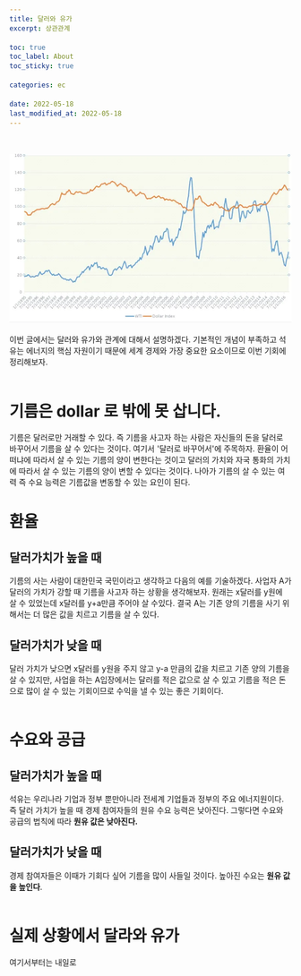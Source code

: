 ```yaml
---
title: 달러와 유가
excerpt: 상관관계

toc: true
toc_label: About
toc_sticky: true

categories: ec

date: 2022-05-18
last_modified_at: 2022-05-18
---
```

<br><br>
![Header](/assets/images/dollaroil.webp)<br><br>
이번 글에서는 달러와 유가와 관계에 대해서 설명하겠다. 기본적인 개념이 부족하고 석유는 에너지의 핵심 자원이기 때문에 세계 경제와 가장 중요한 요소이므로 이번 기회에 정리해보자.<br><br>

# 기름은 dollar 로 밖에 못 삽니다.
기름은 달러로만 거래할 수 있다. 즉 기름을 사고자 하는 사람은 자신들의 돈을 달러로 바꾸어서 기름을 살 수 있다는 것이다. 여기서 '달러로 바꾸어서'에 주목하자. 환율이 어떠냐에 따라서 살 수 있는 기름의 양이 변한다는 것이고 달러의 가치와 자국 통화의 가치에 따라서 살 수 있는 기름의 양이 변할 수 있다는 것이다. 나아가 기름의 살 수 있는 여력 즉 수요 능력은 기름값을 변동할 수 있는 요인이 된다.

# 환율
## 달러가치가 높을 때
기름의 사는 사람이 대한민국 국민이라고 생각하고 다음의 예를 기술하겠다. 사업자 A가 달러의 가치가 강할 때 기름을 사고자 하는 상황을 생각해보자. 원래는 x달러를 y원에 살 수 있었는데 x달러를 y+a만큼 주어야 살 수있다. 결국 A는 기존 양의 기름을 사기 위해서는 더 많은 값을 치르고 기름을 살 수 있다.<br>
## 달러가치가 낮을 때
달러 가치가 낮으면 x달러를 y원을 주지 않고 y-a 만큼의 값을 치르고 기존 양의 기름을 살 수 있지만, 사업을 하는 A입장에서는 달러를 적은 값으로 살 수 있고 기름을 적은 돈으로 많이 살 수 있는 기회이므로 수익을 낼 수 있는 좋은 기회이다.<br><br>

# 수요와 공급
## 달러가치가 높을 때
석유는 우리나라 기업과 정부 뿐만아니라 전세계 기업들과 정부의 주요 에너지원이다. 즉 달러 가치가 높을 때 경제 참여자들의 원유 수요 능력은 낮아진다. 그렇다면 수요와 공급의 법칙에 따라 **원유 값은 낮아진다.**<br>
## 달러가치가 낮을 때
경제 참여자들은 이때가 기회다 싶어 기름을 많이 사들일 것이다. 높아진 수요는 **원유 값을 높인다**.<br><br>

# 실제 상황에서 달라와 유가
여기서부터는 내일로
